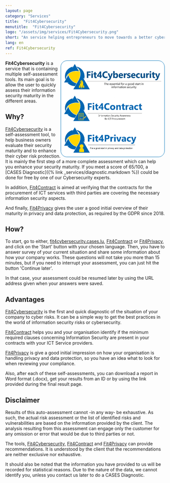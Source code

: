 ```yaml
---
layout: page
category: "Services"
title:  "Fit4Cybersecurity"
menutitle:  "Fit4Cybersecurity"
logo: "/assets/img/services/Fit4Cybersecurity.png"
short: "An service helping entrepreneurs to move towards a better cybersecurity strategy."
lang: en
ref: Fit4Cybersecurity
---
```


<span style="float:right;width=300px; background-color:#FFFFFF;border: 1px solid rgb(0,114,184); border-radius:20px; padding:10px;">
<a href="https://fit4cybersecurity.cases.lu"><img src="/assets/img/services/Fit4Cybersecurity-Full-en.png" style="height:80px;"/></a><br><br>
<a href="https://contract.cases.lu"><img src="/assets/img/services/Fit4Contract-Full-en.png" style="height:80px;"/></a><br><br>
<a href="https://fit4privacy.cases.lu"><img src="/assets/img/services/Fit4Privacy-Full-en.png" style="height:80px;"/></a>
</span>

**Fit4Cybersecurity** is a service that is containing multiple self-assessment tools. Its main goal is to allow the user to quickly assess their information security maturity in the different areas.

## Why?

[Fit4Cybersecurity](https://fit4cybersecurity.cases.lu) is a self-assessment tool, to help business owners evaluate their security maturity and to enhance their cyber risk protection. It is mainly the first step of a more complete assessment which can help you enhance your security maturity. If you meet a score of 65/100, a [CASES Diagnostic]({% link _services/diagnostic.markdown %}) could be done for free by one of our Cybersecurity experts.

In addition, [Fit4Contract](https://contract.cases.lu) is aimed at verifying that the contracts for the procurement of ICT services with third parties are covering the necessary information security aspects.

And finally, [Fit4Privacy](https://fit4privacy.cases.lu) gives the user a good initial overview of their maturity in privacy and data protection, as required by the GDPR since 2018.

## How?

To start, go to either, [fit4cybersecurity.cases.lu](https://fit4cybersecurity.cases.lu), [Fit4Contract](https://contract.cases.lu) or [Fit4Privacy](https://fit4privacy.cases.lu), and click on the 'Start' button with your chosen language. Then, you have to answer survey of your current situation and share some information about how your company works. These questions will not take you more than 15 minutes, but if you need to interrupt your assessment, you can just hit the button 'Continue later'.

In that case, your assessment could be resumed later by using the URL address given when your answers were saved.

## Advantages

[Fit4Cybersecurity](http://fit4cybersecurity.cases.lu) is the first and quick diagnostic of the situation of your company to cyber risks. It can be a simple way to get the best practices in the world of information security risks or cybersecurity.

[Fit4Contract](https://contract.cases.lu) helps you and your organisation identify if the minimum required clauses concerning Information Security are present in your contracts with your ICT Service providers.

[Fit4Privacy](https://fit4privacy.cases.lu) is give a good initial impression on how your organisation is handling privacy and data protection, so you have an idea what to look for when reviewing your compliance.

Also, after each of these self-assessments, you can download a report in Word format (.docx), get your results from an ID or by using the link provided during the final result page.

## Disclaimer

Results of this auto-assessment cannot -in any way- be exhaustive. As such, the actual risk assessment or the list of identified risks and vulnerabilities are based on the information provided by the client. The analysis resulting from this assessment can engage only the customer for any omission or error that would be due to third parties or not.

The tools, [Fit4Cybersecurity](http://fit4cybersecurity.cases.lu), [Fit4Contract](https://contract.cases.lu) and [Fit4Privacy](https://fit4privacy.cases.lu) can provide recommendations. It is understood by the client that the recommendations are neither exclusive nor exhaustive.

It should also be noted that the information you have provided to us will be recorded for statistical reasons. Due to the nature of the data, we cannot identify you, unless you contact us later to do a CASES Diagnostic.
